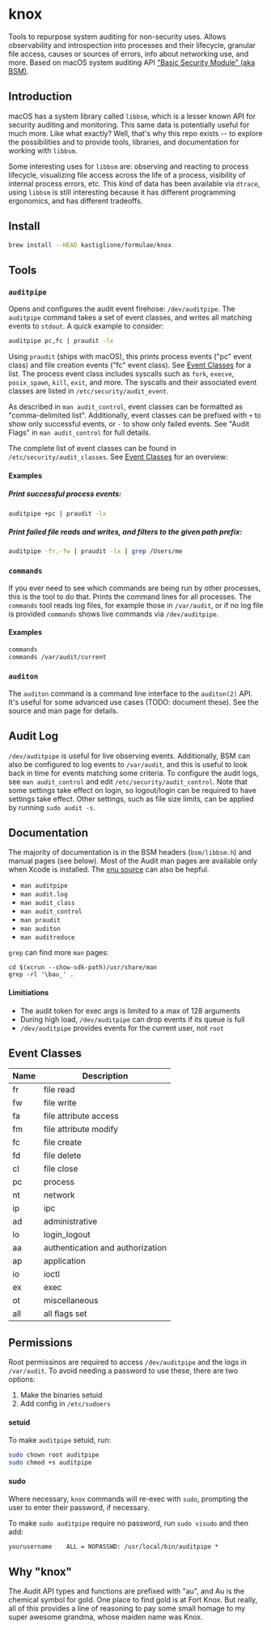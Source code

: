 # knox

Tools to repurpose system auditing for non-security uses. Allows observability and introspection into processes and their lifecycle, granular file access, causes or sources of errors, info about networking use, and more. Based on macOS system auditing API ["Basic Security Module" (aka BSM)](https://en.wikipedia.org/wiki/OpenBSM).

## Introduction

macOS has a system library called `libbsm`, which is a lesser known API for security auditing and monitoring. This same data is potentially useful for much more. Like what exactly? Well, that's why this repo exists -- to explore the possibilities and to provide tools, libraries, and documentation for working with `libbsm`.

Some interesting uses for `libbsm` are: observing and reacting to process lifecycle, visualizing file access across the life of a process, visibility of internal process errors, etc. This kind of data has been available via `dtrace`, using `libbsm` is still interesting because it has different programming ergonomics, and has different tradeoffs.

## Install

```sh
brew install --HEAD kastiglione/formulae/knox
```

## Tools

### `auditpipe`

Opens and configures the audit event firehose: `/dev/auditpipe`. The `auditpipe` command takes a set of event classes, and writes all matching events to `stdout`. A quick example to consider:

```sh
auditpipe pc,fc | praudit -lx
```

Using `praudit` (ships with macOS), this prints process events ("pc" event class) and file creation events ("fc" event class). See [Event Classes](#event-classes) for a list. The process event class includes syscalls such as `fork`, `execve`, `posix_spawn`, `kill`, `exit`, and more. The syscalls and their associated event classes are listed in `/etc/security/audit_event`.

As described in `man audit_control`, event classes can be formatted as "comma-delimited list". Additionally, event classes can be prefixed with `+` to show only successful events, or `-` to show only failed events. See "Audit Flags" in `man audit_control` for full details.

The complete list of event classes can be found in `/etc/security/audit_classes`. See [Event Classes](#event-classes) for an overview:

#### Examples

##### Print successful process events:

```sh
auditpipe +pc | praudit -lx
```

##### Print failed file reads and writes, and filters to the given path prefix:

```sh
auditpipe -fr,-fw | praudit -lx | grep /Users/me
```

### `commands`

If you ever need to see which commands are being run by other processes, this is the tool to do that. Prints the command lines for all processes. The `commands` tool reads log files, for example those in `/var/audit`, or if no log file is provided `commands` shows live commands via `/dev/auditpipe`.

#### Examples

```sh
commands
commands /var/audit/current
```

### `auditon`

The `auditon` command is a command line interface to the `auditon(2)` API. It's useful for some advanced use cases (TODO: document these). See the source and man page for details.

## Audit Log

`/dev/auditpipe` is useful for live observing events. Additionally, BSM can also be configured to log events to `/var/audit`, and this is useful to look back in time for events matching some criteria. To configure the audit logs, see `man audit_control` and edit `/etc/security/audit_control`. Note that some settings take effect on login, so logout/login can be required to have settings take effect. Other settings, such as file size limits, can be applied by running `sudo audit -s`.

## Documentation

The majority of documentation is in the BSM headers (`bsm/libbsm.h`) and manual pages (see below). Most of the Audit man pages are available only when Xcode is installed. The [xnu source](https://opensource.apple.com/tarballs/xnu/) can also be hepful.

* `man auditpipe`
* `man audit.log`
* `man audit_class`
* `man audit_control`
* `man praudit`
* `man auditon`
* `man auditreduce`

`grep` can find more `man` pages:

```
cd $(xcrun --show-sdk-path)/usr/share/man
grep -rl '\bau_' .
```

#### Limitiations

* The audit token for exec args is limited to a max of 128 arguments
* During high load, `/dev/auditpipe` can drop events if its queue is full
* `/dev/auditpipe` provides events for the current user, not `root`

## Event Classes

| Name | Description |
| --- | --- |
| fr | file read |
| fw | file write |
| fa | file attribute access |
| fm | file attribute modify |
| fc | file create |
| fd | file delete |
| cl | file close |
| pc | process |
| nt | network |
| ip | ipc |
| ad | administrative |
| lo | login_logout |
| aa | authentication and authorization |
| ap | application |
| io | ioctl |
| ex | exec |
| ot | miscellaneous |
| all | all flags set |

## Permissions

Root permissinos are required to access `/dev/auditpipe` and the logs in `/var/audit`. To avoid needing a password to use these, there are two options:

1. Make the binaries setuid
2. Add config in `/etc/sudoers`

#### setuid

To make `auditpipe` setuid, run:

```sh
sudo chown root auditpipe
sudo chmod +s auditpipe
```

#### sudo

Where necessary, `knox` commands will re-exec with `sudo`, prompting the user to enter their password, if necessary.

To make `sudo auditpipe` require no password, run `sudo visudo` and then add:

```
yourusername	ALL = NOPASSWD: /usr/local/bin/auditpipe *
```

## Why "knox"

The Audit API types and functions are prefixed with "au", and Au is the chemical symbol for gold. One place to find gold is at Fort Knox. But really, all of this provides a line of reasoning to pay some small homage to my super awesome grandma, whose maiden name was Knox.

